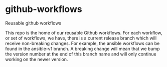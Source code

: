# github-workflows
Reusable github workflows

This repo is the home of our reusable Github workflows. For each workflow, or set of workflows, we have, there
is a current release branch which will receive non-breaking changes.
For example, the ansible workflows can be found in the
ansible-v1 branch. A breaking change will
mean that we bump the version number at the end of this branch name and will
only continue working on the newer version.
